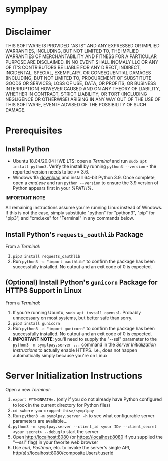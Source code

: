 # symplpay

# Disclaimer

THIS SOFTWARE IS PROVIDED "AS IS" AND ANY EXPRESSED OR IMPLIED WARRANTIES, INCLUDING, BUT NOT LIMITED TO, THE IMPLIED
WARRANTIES OF MERCHANTABILITY AND FITNESS FOR A PARTICULAR PURPOSE ARE DISCLAIMED. IN NO EVENT SHALL INOMALY LLC
OR ANY OF IT'S CONTRIBUTORS BE LIABLE FOR ANY DIRECT, INDIRECT, INCIDENTAL, SPECIAL, EXEMPLARY, OR CONSEQUENTIAL DAMAGES
(INCLUDING, BUT NOT LIMITED TO, PROCUREMENT OF SUBSTITUTE GOODS OR SERVICES; LOSS OF USE, DATA, OR PROFITS; OR BUSINESS
INTERRUPTION) HOWEVER CAUSED AND ON ANY THEORY OF LIABILITY, WHETHER IN CONTRACT, STRICT LIABILITY, OR TORT (INCLUDING
NEGLIGENCE OR OTHERWISE) ARISING IN ANY WAY OUT OF THE USE OF THIS SOFTWARE, EVEN IF ADVISED OF THE POSSIBILITY OF SUCH
DAMAGE.

# Prerequisites

## Install Python

* Ubuntu 18.04/20.04 HWE LTS: open a _Terminal_ and run `sudo apt install python3`. Verify the install by running `python3 --version` - the reported version needs to be >= 3.6.
* Windows 10: [download](https://www.python.org/ftp/python/3.9.0/python-3.9.0-amd64.exe) and install 64-bit Python 3.9. Once complete, open a _cmd.exe_ and run `python --version` to ensure the 3.9 version of Python appears first in your _%PATH%_.

**IMPORTANT NOTE**

All remaining instructions assume you're running Linux instead of Windows. If this is not the case, simply substitute "python" for "python3", "pip" for "pip3", and "cmd.exe" for "Terminal" in any commands below.

## Install Python's `requests_oauthlib` Package

From a _Terminal_:

1. `pip3 install requests_oauthlib`
1. Run `python3 -c "import oauthlib"` to confirm the package has been successfully installed. No output and an exit code of 0 is expected.

## (Optional) Install Python's `gunicorn` Package for HTTPS Support in Linux

From a _Terminal_:

1. If you're running Ubuntu, `sudo apt install openssl`. Probably unnecessary on most systems, but better safe than sorry.
1. `pip3 install gunicorn`
1. Run `python3 -c "import gunicorn"` to confirm the package has been successfully installed. No output and an exit code of 0 is expected.
1. **IMPORTANT NOTE**: you'll need to supply the "--ssl" parameter to the `python3 -m symplpay.server ...` command in the _Server Initialization Instructions_ to actually enable HTTPS. I.e., does not happen automatically simply because you're on Linux

# Server Initialization Instructions

Open a new _Terminal_:

1. `export PYTHONPATH=.` (only if you do not already have Python configured to look in the current directory for Python files)
1. `cd <where-you-dropped-this>/symplpay`
1. Run `python3 -m symplpay.server -h` to see what configurable server parameters are available...
1. `python3 -m symplpay.server --client_id <your ID> --client_secret <your secret> --debug` to start the server
1. Open [http://localhost:8080](http://localhost:8080) (or [https://localhost:8080](https://localhost:8080) if you supplied the "--ssl" flag) in your favorite web browser
1. Use _curl_, _Postman_, etc. to invoke the server's single API, http(s)://localhost:8080/compositeUsers/:userId 